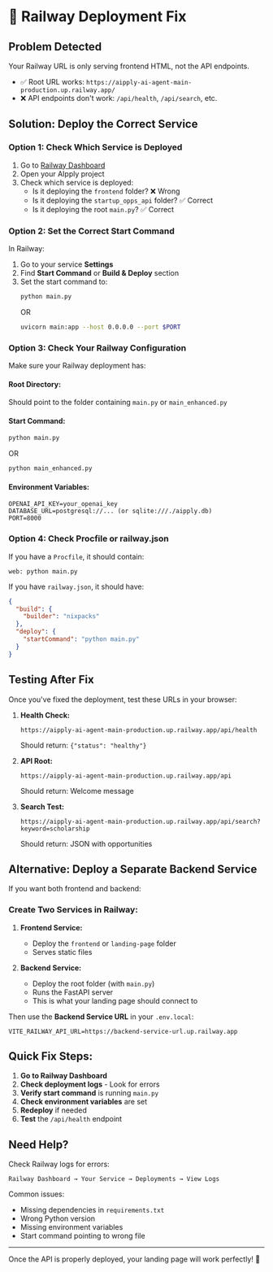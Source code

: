 # 🚂 Railway Deployment Fix

## Problem Detected
Your Railway URL is only serving frontend HTML, not the API endpoints.

- ✅ Root URL works: `https://aipply-ai-agent-main-production.up.railway.app/`
- ❌ API endpoints don't work: `/api/health`, `/api/search`, etc.

## Solution: Deploy the Correct Service

### Option 1: Check Which Service is Deployed

1. Go to [Railway Dashboard](https://railway.app)
2. Open your AIpply project
3. Check which service is deployed:
   - Is it deploying the `frontend` folder? ❌ Wrong
   - Is it deploying the `startup_opps_api` folder? ✅ Correct
   - Is it deploying the root `main.py`? ✅ Correct

### Option 2: Set the Correct Start Command

In Railway:

1. Go to your service **Settings**
2. Find **Start Command** or **Build & Deploy** section
3. Set the start command to:
   ```bash
   python main.py
   ```
   OR
   ```bash
   uvicorn main:app --host 0.0.0.0 --port $PORT
   ```

### Option 3: Check Your Railway Configuration

Make sure your Railway deployment has:

#### Root Directory:
Should point to the folder containing `main.py` or `main_enhanced.py`

#### Start Command:
```bash
python main.py
```
OR
```bash
python main_enhanced.py
```

#### Environment Variables:
```env
OPENAI_API_KEY=your_openai_key
DATABASE_URL=postgresql://... (or sqlite:///./aipply.db)
PORT=8000
```

### Option 4: Check Procfile or railway.json

If you have a `Procfile`, it should contain:
```
web: python main.py
```

If you have `railway.json`, it should have:
```json
{
  "build": {
    "builder": "nixpacks"
  },
  "deploy": {
    "startCommand": "python main.py"
  }
}
```

## Testing After Fix

Once you've fixed the deployment, test these URLs in your browser:

1. **Health Check:**
   ```
   https://aipply-ai-agent-main-production.up.railway.app/api/health
   ```
   Should return: `{"status": "healthy"}`

2. **API Root:**
   ```
   https://aipply-ai-agent-main-production.up.railway.app/api
   ```
   Should return: Welcome message

3. **Search Test:**
   ```
   https://aipply-ai-agent-main-production.up.railway.app/api/search?keyword=scholarship
   ```
   Should return: JSON with opportunities

## Alternative: Deploy a Separate Backend Service

If you want both frontend and backend:

### Create Two Services in Railway:

1. **Frontend Service:**
   - Deploy the `frontend` or `landing-page` folder
   - Serves static files

2. **Backend Service:**
   - Deploy the root folder (with `main.py`)
   - Runs the FastAPI server
   - This is what your landing page should connect to

Then use the **Backend Service URL** in your `.env.local`:
```env
VITE_RAILWAY_API_URL=https://backend-service-url.up.railway.app
```

## Quick Fix Steps:

1. **Go to Railway Dashboard**
2. **Check deployment logs** - Look for errors
3. **Verify start command** is running `main.py`
4. **Check environment variables** are set
5. **Redeploy** if needed
6. **Test** the `/api/health` endpoint

## Need Help?

Check Railway logs for errors:
```
Railway Dashboard → Your Service → Deployments → View Logs
```

Common issues:
- Missing dependencies in `requirements.txt`
- Wrong Python version
- Missing environment variables
- Start command pointing to wrong file

---

Once the API is properly deployed, your landing page will work perfectly! 🚀

